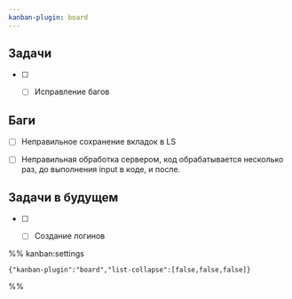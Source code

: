 ```yaml
---
kanban-plugin: board
---
```


## Задачи

- [ ] - [ ] Исправление багов


## Баги

- [ ] Неправильное сохранение вкладок в LS
- [ ] Неправильная обработка сервером, код обрабатывается несколько раз, до выполнения input в коде, и после.


## Задачи в будущем

- [ ] - [ ] Создание логинов




%% kanban:settings
```
{"kanban-plugin":"board","list-collapse":[false,false,false]}
```
%%